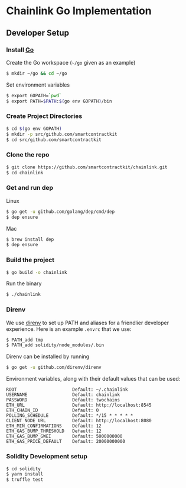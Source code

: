 # Chainlink Go Implementation

## Developer Setup

### Install [Go](https://golang.org/dl/)

Create the Go workspace (`~/go` given as an example)

```bash
$ mkdir ~/go && cd ~/go
```

Set environment variables

```bash
$ export GOPATH=`pwd`
$ export PATH=$PATH:$(go env GOPATH)/bin
```

### Create Project Directories

```bash
$ cd $(go env GOPATH)
$ mkdir -p src/github.com/smartcontractkit
$ cd src/github.com/smartcontractkit
```

### Clone the repo

```bash
$ git clone https://github.com/smartcontractkit/chainlink.git
$ cd chainlink
```

### Get and run dep

Linux

```bash
$ go get -u github.com/golang/dep/cmd/dep
$ dep ensure
```

Mac

```bash
$ brew install dep
$ dep ensure
```

### Build the project

```bash
$ go build -o chainlink
```

Run the binary

```bash
$ ./chainlink
```

### Direnv

We use [direnv](https://github.com/direnv/direnv/) to set up PATH and aliases 
for a friendlier developer experience. Here is an example `.envrc` that we use:

```bash
$ PATH_add tmp
$ PATH_add solidity/node_modules/.bin
```

Direnv can be installed by running

```bash
$ go get -u github.com/direnv/direnv
```

Environment variables, along with their default values that can be used:

    ROOT                     Default: ~/.chainlink
    USERNAME                 Default: chainlink
    PASSWORD                 Default: twochains
    ETH_URL                  Default: http://localhost:8545
    ETH_CHAIN_ID             Default: 0
    POLLING_SCHEDULE         Default: */15 * * * * *
    CLIENT_NODE_URL          Default: http://localhost:8080
    ETH_MIN_CONFIRMATIONS    Default: 12
    ETH_GAS_BUMP_THRESHOLD   Default: 12
    ETH_GAS_BUMP_GWEI        Default: 5000000000
    ETH_GAS_PRICE_DEFAULT    Default: 20000000000

### Solidity Development setup

```bash
$ cd solidity
$ yarn install
$ truffle test
```